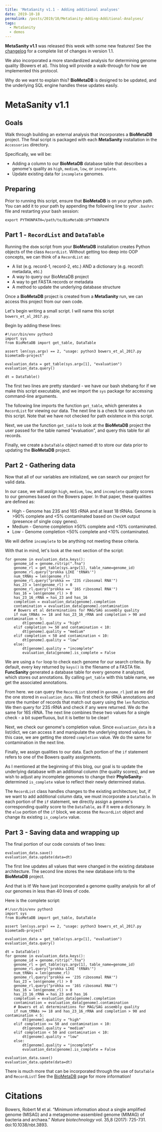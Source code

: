 ```yaml
---
title: 'MetaSanity v1.1 - Adding additional analyses'
date: 2019-10-18
permalink: /posts/2019/10/MetaSanity-Adding-Additional-Analyses/
tags:
  - MetaSanity
  - demos
---
```


**MetaSanity v1.1** was released this week with some new features! See the [changelog](https://github.com/cjneely10/MetaSanity/blob/v0.0.4/CHANGELOG.md) for a complete list of changes in version 1.1. 

We also incorporated a more standardized analysis for determining genome quality (Bowers et al). This blog will provide a walk-through for how we implemented this protocol.

Why do we want to explain this? **BioMetaDB** is designed to be updated, and the underlying SQL engine handles these updates easily.

MetaSanity v1.1
======

Goals
------
Walk through building an external analysis that incorporates a **BioMetaDB** project. The final script is packaged with each **MetaSanity** installation in the `Accessories` directory.

Specifically, we will be:

- Adding a column to our **BioMetaDB** database table that describes a genome's quality as `high`, `medium`, `low`, or `incomplete`.
- Update existing data for `incomplete` genomes.


Preparing
----
Prior to running this script, ensure that **BioMetaDB** is on your python path. You can add it to your path by appending the following line to your `.bashrc` file and restarting your bash session:

`export PYTHONPATH=/path/to/BioMetaDB:$PYTHONPATH`


Part 1 - `RecordList` and `DataTable`
------
Running the `dbdm` script from your **BioMetaDB** installation creates Python objects of the class `RecordList`. Without getting too deep into OOP concepts, we can think of a `RecordList` as:

- A list (e.g. record-1, record-2, etc.) AND a dictionary (e.g. record1: metadata, etc.)
- A way to query our BioMetaDB project
- A way to get FASTA records or metadata
- A method to update the underlying database structure

Once a **BioMetaDB** project is created from a **MetaSanity** run, we can access this project from our own code.

Let's begin writing a small script. I will name this script `bowers_et_al_2017.py`.

Begin by adding these lines:

<pre><code>#!/usr/bin/env python3
import sys
from BioMetaDB import get_table, DataTable

assert len(sys.argv) == 2, "usage: python3 bowers_et_al_2017.py biometadb-project"

evaluation_data = get_table(sys.argv[1], "evaluation")
evaluation_data.query()

dt = DataTable()</code></pre>


The first two lines are pretty standard - we have our bash shebang for if we make this script executable, and we import the `sys` package for accessing command-line arguments. 

The following line imports the function `get_table`, which generates a `RecordList` for viewing our data. The next line is a check for users who run this script. Note that we have not checked for path existence in this script.

Next, we use the function `get_table` to look at the **BioMetaDB** project the user passed for the table named "evaluation", and query this table for all records.

Finally, we create a `DataTable` object named dt to store our data prior to updating the **BioMetaDB** project.


Part 2 - Gathering data
------
Now that all of our variables are initialized, we can search our project for valid data.

In our case, we will assign `high`, `medium`, `low`, and `incomplete` quality scores to our genomes based on the Bowers paper. In that paper, these qualities are defined as:

- High - Genome has 23S and 16S rRNA and at least 18 tRNAs. Genome is >90% complete and <5% contaminated based on `CheckM` output (presence of single copy genes).
- Medium - Genome completion &ge;50% complete and <10% contaminated.
- Low - Genome completion <50% complete and <10% contaminated.

We will define `incomplete` to be anything not meeting these criteria.

With that in mind, let's look at the next section of the script:

<pre><code>for genome in evaluation_data.keys():
    genome_id = genome.rstrip(".fna")
    genome_rl = get_table(sys.argv[1], table_name=genome_id)
    genome_rl.query("prokka LIKE 'tRNA%'")
    num_tRNAs = len(genome_rl)
    genome_rl.query("prokka == '23S ribosomal RNA'")
    has_23 = len(genome_rl) > 0
    genome_rl.query("prokka == '16S ribosomal RNA'")
    has_16 = len(genome_rl) > 0
    has_23_16_rRNA = has_23 and has_16
    completion = evaluation_data[genome].completion
    contamination = evaluation_data[genome].contamination
    # Bowers et al determinations for MAG/SAG assembly quality
    if num_tRNAs >= 18 and has_23_16_rRNA and completion > 90 and contamination < 5:
        dt[genome].quality = "high"
    elif completion >= 50 and contamination < 10:
        dt[genome].quality = "medium"
    elif completion < 50 and contamination < 10:
        dt[genome].quality = "low"
    else:
        dt[genome].quality = "incomplete"
        evaluation_data[genome].is_complete = False</code></pre>

We are using a `for` loop to check each genome for our search criteria. By default, every key returned by `keys()` is the filename of a FASTA file. **FuncSanity** generated a database table for every genome it analyzed, which stores out annotations. By calling `get_table` with this table name, we get the associated annotations.

From here. we can query the `RecordList` stored in `genome_rl` just as we did the one stored in `evaluation_data`. We first check for tRNA annotations and store the number of records that match out query using the `len` function. We then query for 23S rRNA and check if any were returned. We do the same for 16S rRNA. The next line combines these two values for a single check - a bit superfluous, but it is better to be clear!

Next, we check our genome's completion value. Since `evaluation_data` is a list/dict, we can access it and manipulate the underlying stored values. In this case, we are getting the stored `completion` value. We do the same for contamination in the next line.

Finally, we assign qualities to our data. Each portion of the `if` statement refers to one of the Bowers quality assignments.

As I mentioned at the beginning of this blog, our goal is to update the underlying database with an additional column (the quality scores), and we wish to adjust any incomplete genomes to change their **PhyloSanity**-determined `is_complete` value to reflect their newly determined status.

The `RecordList` class handles changes to the existing architecture; but, if we want to add additional column data, we must incorporate a `DataTable`. In each portion of the `if` statement, we directly assign a genome's corresponding quality score to the `DataTable`, as if it were a dictionary. In the `else` portion of the `if` block, we access the `RecordList` object and change its existing `is_complete` value.

Part 3 - Saving data and wrapping up
------

The final portion of our code consists of two lines:

<pre><code>evaluation_data.save()
evaluation_data.update(data=dt)</code></pre>

The first line updates all values that were changed in the existing database architecture.
The second line stores the new database info to the **BioMetaDB** project.

And that is it! We have just incorporated a genome quality analysis for all of our genomes in less than 40 lines of code.

Here is the complete script:

<pre><code>#!/usr/bin/env python3
import sys
from BioMetaDB import get_table, DataTable

assert len(sys.argv) == 2, "usage: python3 bowers_et_al_2017.py biometadb-project"

evaluation_data = get_table(sys.argv[1], "evaluation")
evaluation_data.query()

dt = DataTable()
for genome in evaluation_data.keys():
    genome_id = genome.rstrip(".fna")
    genome_rl = get_table(sys.argv[1], table_name=genome_id)
    genome_rl.query("prokka LIKE 'tRNA%'")
    num_tRNAs = len(genome_rl)
    genome_rl.query("prokka == '23S ribosomal RNA'")
    has_23 = len(genome_rl) > 0
    genome_rl.query("prokka == '16S ribosomal RNA'")
    has_16 = len(genome_rl) > 0
    has_23_16_rRNA = has_23 and has_16
    completion = evaluation_data[genome].completion
    contamination = evaluation_data[genome].contamination
    # Bowers et al determinations for MAG/SAG assembly quality
    if num_tRNAs >= 18 and has_23_16_rRNA and completion > 90 and contamination < 5:
        dt[genome].quality = "high"
    elif completion >= 50 and contamination < 10:
        dt[genome].quality = "medium"
    elif completion < 50 and contamination < 10:
        dt[genome].quality = "low"
    else:
        dt[genome].quality = "incomplete"
        evaluation_data[genome].is_complete = False

evaluation_data.save()
evaluation_data.update(data=dt)</code></pre>


There is much more that can be incorporated through the use of `DataTable` and `RecordList`! See the [BioMetaDB](https://github.com/cjneely10/MetaSanity) page for more information!


Citations
======
Bowers, Robert M et al. “Minimum information about a single amplified genome (MISAG) and a metagenome-assembled genome (MIMAG) of bacteria and archaea.” *Nature biotechnology* vol. 35,8 (2017): 725-731. doi:10.1038/nbt.3893.
